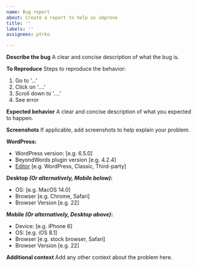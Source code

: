 ```yaml
---
name: Bug report
about: Create a report to help us improve
title: ''
labels: ''
assignees: ptrko

---
```


**Describe the bug**
A clear and concise description of what the bug is.

**To Reproduce**
Steps to reproduce the behavior:
1. Go to '...'
2. Click on '....'
3. Scroll down to '....'
4. See error

**Expected behavior**
A clear and concise description of what you expected to happen.

**Screenshots**
If applicable, add screenshots to help explain your problem.

**WordPress:**
 - WordPress version: [e.g. 6.5.0]
 - BeyondWords plugin version [e.g. 4.2.4]
 - [Editor](https://wordpress.com/support/editors/) [e.g. WordPress, Classic, Third-party]

**Desktop *(Or alternatively, Mobile below)*:**
 - OS: [e.g. MacOS 14.0]
 - Browser [e.g. Chrome, Safari]
 - Browser Version [e.g. 22]

**Mobile *(Or alternatively, Desktop above)*:**
 - Device: [e.g. iPhone 6]
 - OS: [e.g. iOS 8.1]
 - Browser [e.g. stock browser, Safari]
 - Browser Version [e.g. 22]

**Additional context**
Add any other context about the problem here.
